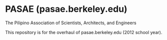 PASAE (pasae.berkeley.edu)
=====
The Pilipino Association of Scientists, Architects, and Engineers

This repository is for the overhaul of pasae.berkeley.edu (2012 school year).
